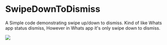 # SwipeDownToDismiss
A Simple code demonstrating swipe up/down to dismiss. Kind of like Whats app status dismiss, However in Whats app it's only swipe down to dismiss.


![](ezgif.com-video-to-gif)
